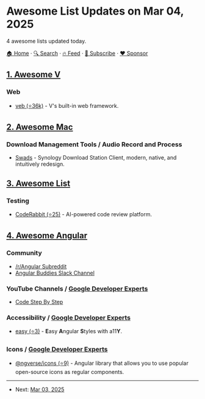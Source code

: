 # Awesome List Updates on Mar 04, 2025

4 awesome lists updated today.

[🏠 Home](/README.md) · [🔍 Search](https://www.trackawesomelist.com/search/) · [🔥 Feed](https://www.trackawesomelist.com/rss.xml) · [📮 Subscribe](https://trackawesomelist.us17.list-manage.com/subscribe?u=d2f0117aa829c83a63ec63c2f&id=36a103854c) · [❤️  Sponsor](https://github.com/sponsors/theowenyoung)



## [1. Awesome V](/content/vlang/awesome-v/README.md)

### Web

*   [veb (⭐36k)](https://github.com/vlang/v/tree/master/vlib/veb) - V's built-in web framework.

## [2. Awesome Mac](/content/jaywcjlove/awesome-mac/README.md)

### Download Management Tools / Audio Record and Process

*   [Swads](https://swads.app/) - Synology Download Station Client, modern, native, and intuitively redesign.

## [3. Awesome List](/content/sindresorhus/awesome/README.md)

### Testing

*   [CodeRabbit (⭐25)](https://github.com/coderabbitai/awesome-coderabbit#readme) - AI-powered code review platform.

## [4. Awesome Angular](/content/PatrickJS/awesome-angular/README.md)

### Community

*   [/r/Angular Subreddit](https://www.reddit.com/r/Angular/)
*   [Angular Buddies Slack Channel](https://angularbuddies.slack.com/)

### YouTube Channels / [Google Developer Experts](https://developers.google.com/experts/all/technology/web-technologies)

*   [Code Step By Step](https://www.youtube.com/@codestepbystep)

### Accessibility / [Google Developer Experts](https://developers.google.com/experts/all/technology/web-technologies)

*   [easy (⭐3)](https://github.com/richpauly13/easy) - **E**asy **A**ngular **S**tyles with a11**Y**.

### Icons / [Google Developer Experts](https://developers.google.com/experts/all/technology/web-technologies)

*   [@ngverse/icons (⭐9)](https://github.com/ngverse/icons) - Angular library that allows you to use popular open-source icons as regular components.

---

- Next: [Mar 03, 2025](/content/2025/03/03/README.md)